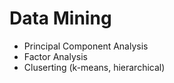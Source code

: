 # Data Mining

* Principal Component Analysis
* Factor Analysis
* Cluserting (k-means, hierarchical)
